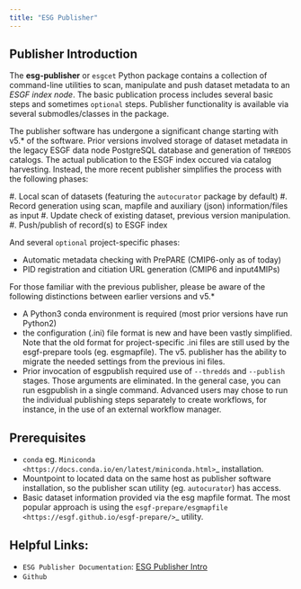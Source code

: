 ```yaml
---
title: "ESG Publisher"
---
```

## Publisher Introduction

The **esg-publisher** or ``esgcet`` Python package contains a collection of command-line utilities to scan, manipulate and push dataset metadata to an *ESGF index node*.  The basic publication process includes several basic steps and sometimes `optional` steps. Publisher functionality is available via several submodles/classes in the package. 


The publisher software has undergone a significant change starting with v5.* of the software.  Prior versions involved storage of dataset metadata in the legacy ESGF data node PostgreSQL database and generation of `THREDDS` catalogs.   The actual publication to the ESGF index occured via catalog harvesting.  Instead, the more recent publisher simplifies the process with the following phases:

#. Local scan of datasets (featuring the ``autocurator`` package by default)
#. Record generation using scan, mapfile and auxiliary (json) information/files as input
#. Update check of existing dataset, previous version manipulation.
#. Push/publish of record(s) to ESGF index

And several `optional` project-specific phases:

* Automatic metadata checking with PrePARE (CMIP6-only as of today)
* PID registration and citiation URL generation (CMIP6 and input4MIPs)

For those familiar with the previous publisher, please be aware of the following distinctions between earlier versions and v5.* 

* A Python3 conda environment is required (most prior versions have run Python2)
* the configuration (.ini) file format is new and have been vastly simplified.  Note that the old format for project-specific .ini files are still used by the esgf-prepare tools (eg. esgmapfile).  The v5. publisher has the ability to migrate the needed settings from the previous ini files.
* Prior invocation of esgpublish required use of ``--thredds`` and ``--publish`` stages.  Those arguments are eliminated.  In the general case, you can run esgpublish in a single command.  Advanced users may chose to run the individual publishing steps separately to create workflows, for instance, in the use of an external workflow manager. 


## Prerequisites

* ``conda`` eg. `Miniconda <https://docs.conda.io/en/latest/miniconda.html>`_  installation.
* Mountpoint to located data on the same host as publisher software installation, so the publisher scan utility (eg. ``autocurator``) has access.
* Basic dataset information provided via the esg mapfile format.   The most popular approach is using the `esgf-prepare/esgmapfile <https://esgf.github.io/esgf-prepare/>`_ utility.

## Helpful Links:

* `ESG Publisher Documentation`: [ESG Publisher Intro](https://esg-publisher.readthedocs.io/en/stable/intro.html)
* `Github `